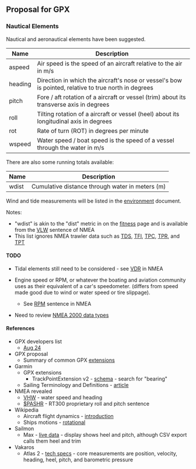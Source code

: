 ## Proposal for GPX

### Nautical Elements

Nautical and aeronautical elements have been suggested.

| Name    | Description                                                  |
| ------- | ------------------------------------------------------------ |
| aspeed  | Air speed is the speed of an aircraft relative to the air in m/s |
| heading | Direction in which the aircraft's nose or vessel's bow is pointed, relative to true north in degrees |
| pitch   | Fore / aft rotation of a aircraft or vessel (trim) about its transverse axis in degrees |
| roll    | Tilting rotation of a aircraft or vessel (heel) about its longitudinal axis in degrees |
| rot     | Rate of turn (ROT) in degrees per minute                     |
| wspeed  | Water speed / boat speed is the speed of a vessel through the water in m/s |

There are also some running totals available:

| Name  | Description                                     |
| ----- | ----------------------------------------------- |
| wdist | Cumulative distance through water in meters (m) |

Wind and tide measurements will be listed in the [environment](environment.md) document.

Notes:

- "wdist" is akin to the "dist" metric in on the [fitness](fitness.md) page and is available from the [VLW](https://gpsd.gitlab.io/gpsd/NMEA.html#_vlw_distance_traveled_through_water) sentence of NMEA
- This list ignores NMEA trawler data such as [TDS](https://gpsd.gitlab.io/gpsd/NMEA.html#_tds_trawl_door_spread_distance), [TFI](https://gpsd.gitlab.io/gpsd/NMEA.html#_tfi_trawl_filling_indicator), [TPC](https://gpsd.gitlab.io/gpsd/NMEA.html#_tpc_trawl_position_cartesian_coordinates), [TPR](https://gpsd.gitlab.io/gpsd/NMEA.html#_tpr_trawl_position_relative_vessel), and [TPT](https://gpsd.gitlab.io/gpsd/NMEA.html#_tpt_trawl_position_true)



#### TODO

- Tidal elements still need to be considered - see [VDR](https://gpsd.gitlab.io/gpsd/NMEA.html#_vdr_set_and_drift) in NMEA

- Engine speed or RPM, or whatever the boating and aviation community uses as their equivalent of a car's speedometer. (differs from speed made good due to wind or water speed or tire slippage).
  - See [RPM](https://gpsd.gitlab.io/gpsd/NMEA.html#_rpm_revolutions) sentence in NMEA

- Need to review [NMEA 2000 data types](https://www8.garmin.com/manuals/webhelp/GUID-1415AAD0-FE63-42A6-8F8D-DB713D616122/EN-US/GUID-FACE3DF9-D18C-43B2-A586-B14F670077E1.html)



#### References

- GPX developers list
  - [Aug 24](https://groups.io/g/gpx/message/47)
- GPX proposal
  - Summary of common GPX [extensions](../extensions.md)
- Garmin
  - GPX extensions
    - TrackPointExtension v2 - [schema](https://www8.garmin.com/xmlschemas/TrackPointExtensionv2.xsd) - search for "bearing"
  - Sailing Terminology and Definitions - [article](https://support.garmin.com/en-GB/?faq=e5LwusViLZ95VTDwn2Alt7)
- NMEA revealed
  - [VHW](https://gpsd.gitlab.io/gpsd/NMEA.html#_vhw_water_speed_and_heading) - water speed and heading
  - [$PASHR](https://gpsd.gitlab.io/gpsd/NMEA.html#_pashr_rt300_proprietary_roll_and_pitch_sentence) - RT300 proprietary roll and pitch sentence
- Wikipedia
  - Aircraft flight dynamics - [introduction](https://en.wikipedia.org/wiki/Aircraft_flight_dynamics)
  - Ships motions - [rotational](https://en.wikipedia.org/wiki/Ship_motions#Rotational)
- Sailmon
  - Max - [live data](https://sailmon.com/max/#1675689499683-c73158df-1d1313e9-e463) - display shows heel and pitch, although CSV export calls them heel and trim
- Vakaros
  - Atlas 2 - [tech specs](https://vakaros.com/en-eu/pages/tech-specs) - core measurements are position, velocity, heading, heel, pitch, and barometric pressure
